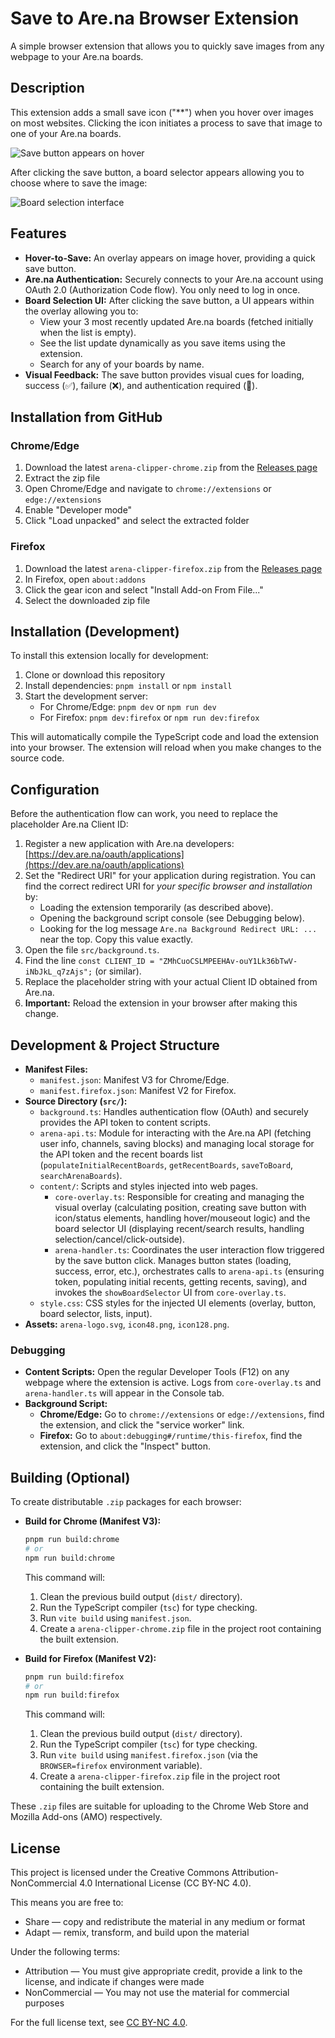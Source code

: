 # Save to Are.na Browser Extension

A simple browser extension that allows you to quickly save images from any webpage to your Are.na boards.

## Description

This extension adds a small save icon ("**") when you hover over images on most websites. Clicking the icon initiates a process to save that image to one of your Are.na boards.

![Save button appears on hover](./screenshots/screenshot1.png)

After clicking the save button, a board selector appears allowing you to choose where to save the image:

![Board selection interface](./screenshots/screenshot2.png)

## Features

*   **Hover-to-Save:** An overlay appears on image hover, providing a quick save button.
*   **Are.na Authentication:** Securely connects to your Are.na account using OAuth 2.0 (Authorization Code flow). You only need to log in once.
*   **Board Selection UI:** After clicking the save button, a UI appears within the overlay allowing you to:
    *   View your 3 most recently updated Are.na boards (fetched initially when the list is empty).
    *   See the list update dynamically as you save items using the extension.
    *   Search for any of your boards by name.
*   **Visual Feedback:** The save button provides visual cues for loading, success (✅), failure (❌), and authentication required (🔑).

## Installation from GitHub

### Chrome/Edge
1. Download the latest `arena-clipper-chrome.zip` from the [Releases page](https://github.com/nic3rafs/arena-clipper/releases)
2. Extract the zip file
3. Open Chrome/Edge and navigate to `chrome://extensions` or `edge://extensions`
4. Enable "Developer mode"
5. Click "Load unpacked" and select the extracted folder

### Firefox
1. Download the latest `arena-clipper-firefox.zip` from the [Releases page](https://github.com/nic3rafs/arena-clipper/releases)
2. In Firefox, open `about:addons`
3. Click the gear icon and select "Install Add-on From File..."
4. Select the downloaded zip file

## Installation (Development)

To install this extension locally for development:

1. Clone or download this repository
2. Install dependencies: `pnpm install` or `npm install`
3. Start the development server:
   - For Chrome/Edge: `pnpm dev` or `npm run dev`
   - For Firefox: `pnpm dev:firefox` or `npm run dev:firefox`

This will automatically compile the TypeScript code and load the extension into your browser. The extension will reload when you make changes to the source code.


## Configuration

Before the authentication flow can work, you need to replace the placeholder Are.na Client ID:

1.  Register a new application with Are.na developers: [https://dev.are.na/oauth/applications](https://dev.are.na/oauth/applications)
2.  Set the "Redirect URI" for your application during registration. You can find the correct redirect URI for *your specific browser and installation* by:
    *   Loading the extension temporarily (as described above).
    *   Opening the background script console (see Debugging below).
    *   Looking for the log message `Are.na Background Redirect URL: ...` near the top. Copy this value exactly.
3.  Open the file `src/background.ts`.
4.  Find the line `const CLIENT_ID = "ZMhCuoCSLMPEEHAv-ouY1Lk36bTwV-iNbJkL_q7zAjs";` (or similar).
5.  Replace the placeholder string with your actual Client ID obtained from Are.na.
6.  **Important:** Reload the extension in your browser after making this change.

## Development & Project Structure

*   **Manifest Files:**
    *   `manifest.json`: Manifest V3 for Chrome/Edge.
    *   `manifest.firefox.json`: Manifest V2 for Firefox.
*   **Source Directory (`src/`):**
    *   `background.ts`: Handles authentication flow (OAuth) and securely provides the API token to content scripts.
    *   `arena-api.ts`: Module for interacting with the Are.na API (fetching user info, channels, saving blocks) and managing local storage for the API token and the recent boards list (`populateInitialRecentBoards`, `getRecentBoards`, `saveToBoard`, `searchArenaBoards`).
    *   `content/`: Scripts and styles injected into web pages.
        *   `core-overlay.ts`: Responsible for creating and managing the visual overlay (calculating position, creating save button with icon/status elements, handling hover/mouseout logic) and the board selector UI (displaying recent/search results, handling selection/cancel/click-outside).
        *   `arena-handler.ts`: Coordinates the user interaction flow triggered by the save button click. Manages button states (loading, success, error, etc.), orchestrates calls to `arena-api.ts` (ensuring token, populating initial recents, getting recents, saving), and invokes the `showBoardSelector` UI from `core-overlay.ts`.
    *   `style.css`: CSS styles for the injected UI elements (overlay, button, board selector, lists, input).
*   **Assets:** `arena-logo.svg`, `icon48.png`, `icon128.png`.

### Debugging

*   **Content Scripts:** Open the regular Developer Tools (F12) on any webpage where the extension is active. Logs from `core-overlay.ts` and `arena-handler.ts` will appear in the Console tab.
*   **Background Script:**
    *   **Chrome/Edge:** Go to `chrome://extensions` or `edge://extensions`, find the extension, and click the "service worker" link.
    *   **Firefox:** Go to `about:debugging#/runtime/this-firefox`, find the extension, and click the "Inspect" button.

## Building (Optional)

To create distributable `.zip` packages for each browser:

*   **Build for Chrome (Manifest V3):**
    ```bash
    pnpm run build:chrome
    # or
    npm run build:chrome
    ```
    This command will:
    1.  Clean the previous build output (`dist/` directory).
    2.  Run the TypeScript compiler (`tsc`) for type checking.
    3.  Run `vite build` using `manifest.json`.
    4.  Create a `arena-clipper-chrome.zip` file in the project root containing the built extension.

*   **Build for Firefox (Manifest V2):**
    ```bash
    pnpm run build:firefox
    # or
    npm run build:firefox
    ```
    This command will:
    1.  Clean the previous build output (`dist/` directory).
    2.  Run the TypeScript compiler (`tsc`) for type checking.
    3.  Run `vite build` using `manifest.firefox.json` (via the `BROWSER=firefox` environment variable).
    4.  Create a `arena-clipper-firefox.zip` file in the project root containing the built extension.

These `.zip` files are suitable for uploading to the Chrome Web Store and Mozilla Add-ons (AMO) respectively.

## License

This project is licensed under the Creative Commons Attribution-NonCommercial 4.0 International License (CC BY-NC 4.0).

This means you are free to:
- Share — copy and redistribute the material in any medium or format
- Adapt — remix, transform, and build upon the material

Under the following terms:
- Attribution — You must give appropriate credit, provide a link to the license, and indicate if changes were made
- NonCommercial — You may not use the material for commercial purposes

For the full license text, see [CC BY-NC 4.0](https://creativecommons.org/licenses/by-nc/4.0/legalcode).
